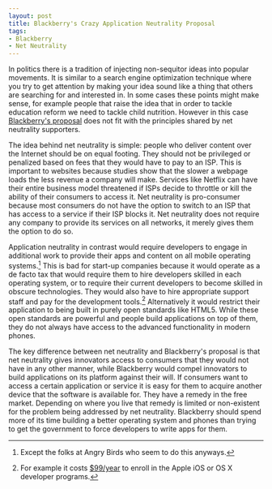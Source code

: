 ```yaml
---
layout: post
title: Blackberry's Crazy Application Neutrality Proposal
tags: 
- Blackberry
- Net Neutrality
---
```

In politics there is a tradition of injecting non-sequitor ideas into popular movements. It is similar to a search engine optimization technique where you try to get attention by making your idea sound like a thing that others are searching for and interested in. In some cases these points might make sense, for example people that raise the idea that in order to tackle education reform we need to tackle child nutrition. However in this case [Blackberry's proposal](http://blogs.blackberry.com/2015/01/blackberry-net-neutrality/) does not fit with the principles shared by net neutrality supporters.

The idea behind net neutrality is simple: people who deliver content over the Internet should be on equal footing. They should not be privileged or penalized based on fees that they would have to pay to an ISP. This is important to websites because studies show that the slower a webpage loads the less revenue a company will make. Services like Netflix can have their entire business model threatened if ISPs decide to throttle or kill the ability of their consumers to access it. Net neutrality is pro-consumer because most consumers do not have the option to switch to an ISP that has access to a service if their ISP blocks it. Net neutrality does not require any company to provide its services on all networks, it merely gives them the option to do so.

Application neutrality in contrast would require developers to engage in additional work to provide their apps and content on all mobile operating systems.[^1] This is bad for start-up companies because it would operate as a de facto tax that would require them to hire developers skilled in each operating system, or to require their current developers to become skilled in obscure technologies. They would also have to hire appropriate support staff and pay for the development tools.[^2] Alternatively it would restrict their application to being built in purely open standards like HTML5. While these open standards are powerful and people build applications on top of them, they do not always have access to the advanced functionality in modern phones.

The key difference between net neutrality and Blackberry's proposal is that net neutrality gives innovators access to consumers that they would not have in any other manner, while Blackberry would compel innovators to build applications on its platform against their will. If consumers want to access a certain application or service it is easy for them to acquire another device that the software is available for. They have a remedy in the free market. Depending on where you live that remedy is limited or non-existent for the problem being addressed by net neutrality. Blackberry should spend more of its time building a better operating system and phones than trying to get the government to force developers to write apps for them.

[^1]:Except the folks at Angry Birds who seem to do this anyways.
[^2]:For example it costs [$99/year](https://developer.apple.com/programs/) to enroll in the Apple iOS or OS X developer programs.
